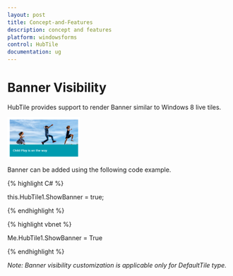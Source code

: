 ```yaml
---
layout: post
title: Concept-and-Features
description: concept and features
platform: windowsforms
control: HubTile
documentation: ug
---
```


# Banner Visibility

HubTile provides support to render Banner similar to Windows 8 live tiles. 

 ![](Concept-and-Features_images/Concept-and-Features_img6.png) 



Banner can be added using the following code example.

{% highlight C# %} 

this.HubTile1.ShowBanner = true;

 {% endhighlight %}

 
{% highlight vbnet %} 

Me.HubTile1.ShowBanner = True

{% endhighlight %}


_Note: Banner visibility customization is applicable only for DefaultTile type._